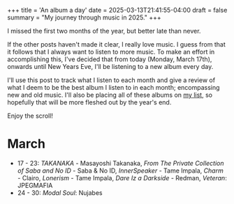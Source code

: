 +++
title = 'An album a day'
date = 2025-03-13T21:41:55-04:00
draft = false
summary = "My journey through music in 2025."
+++

I missed the first two months of the year, but better late than never.

If the other posts haven't made it clear, I really love music. I guess from that it follows that I always want to listen to more music. To make an effort in accomplishing this, I've decided that from today (Monday, March 17th), onwards until New Years Eve, I'll be listening to a new album every day. 

I'll use this post to track what I listen to each month and give a review of what I deem to be the best album I listen to in each month; encompassing new and old music. I'll also be placing all of these albums on [my list](https://guhaniyer.com/posts/album-list/), so hopefully that will be more fleshed out by the year's end.

Enjoy the scroll!

# March
* 17 - 23: *TAKANAKA* - Masayoshi Takanaka, *From The Private Collection of Saba and No ID* - Saba & No ID, *InnerSpeaker* - Tame Impala, *Charm* - Clairo, *Lonerism* - Tame Impala, *Dare Iz a Darkside* - Redman, *Veteran*: JPEGMAFIA
* 24 - 30: *Modal Soul*: Nujabes